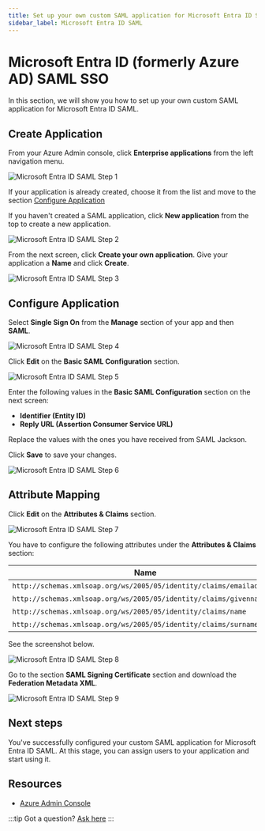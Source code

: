 ```yaml
---
title: Set up your own custom SAML application for Microsoft Entra ID SAML
sidebar_label: Microsoft Entra ID SAML
---
```


# Microsoft Entra ID (formerly Azure AD) SAML SSO

In this section, we will show you how to set up your own custom SAML application for Microsoft Entra ID SAML.

## Create Application

From your Azure Admin console, click **Enterprise applications** from the left navigation menu.

![Microsoft Entra ID SAML Step 1](/images/docs/jackson/sso-providers/azure/1.png)

If your application is already created, choose it from the list and move to the section [Configure Application](#configure-application)

If you haven't created a SAML application, click **New application** from the top to create a new application.

![Microsoft Entra ID SAML Step 2](/images/docs/jackson/sso-providers/azure/2.png)

From the next screen, click **Create your own application**. Give your application a **Name** and click **Create**.

![Microsoft Entra ID SAML Step 3](/images/docs/jackson/sso-providers/azure/3.png)

## Configure Application

Select **Single Sign On** from the **Manage** section of your app and then **SAML**.

![Microsoft Entra ID SAML Step 4](/images/docs/jackson/sso-providers/azure/4.png)

Click **Edit** on the **Basic SAML Configuration** section.

![Microsoft Entra ID SAML Step 5](/images/docs/jackson/sso-providers/azure/5.png)

Enter the following values in the **Basic SAML Configuration** section on the next screen:

- **Identifier (Entity ID)**
- **Reply URL (Assertion Consumer Service URL)**

Replace the values with the ones you have received from SAML Jackson.

Click **Save** to save your changes.

![Microsoft Entra ID SAML Step 6](/images/docs/jackson/sso-providers/azure/6.png)

## Attribute Mapping

Click **Edit** on the **Attributes & Claims** section.

![Microsoft Entra ID SAML Step 7](/images/docs/jackson/sso-providers/azure/7.png)

You have to configure the following attributes under the **Attributes & Claims** section:

| Name                                                                 | Value                  |
| -------------------------------------------------------------------- | ---------------------- |
| `http://schemas.xmlsoap.org/ws/2005/05/identity/claims/emailaddress` | user.mail              |
| `http://schemas.xmlsoap.org/ws/2005/05/identity/claims/givenname`    | user.givenname         |
| `http://schemas.xmlsoap.org/ws/2005/05/identity/claims/name`         | user.userprincipalname |
| `http://schemas.xmlsoap.org/ws/2005/05/identity/claims/surname`      | user.surname           |

See the screenshot below.

![Microsoft Entra ID SAML Step 8](/images/docs/jackson/sso-providers/azure/8.png)

Go to the section **SAML Signing Certificate** section and download the **Federation Metadata XML**.

![Microsoft Entra ID SAML Step 9](/images/docs/jackson/sso-providers/azure/9.png)

## Next steps

You've successfully configured your custom SAML application for Microsoft Entra ID SAML. At this stage, you can assign users to your application and start using it.

## Resources

- [Azure Admin Console](https://portal.azure.com/)

:::tip
Got a question? [Ask here](https://discord.gg/uyb7pYt4Pa)
:::
